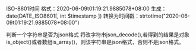 ISO-8601时间
格式：2020-06-09t01:19:21.9885078+08:00
生成：date(DATE_ISO8601[, int $timestamp ])
转换为时间戳：strtotime("2020-06-09t01:19:21.9885078+08:00")

判断一个字符串是否为json格式
将改字符串json_decode(),若得到的结果是对象is_object()或者数组is_array()，则该字符串是json格式，否则不是json格式。